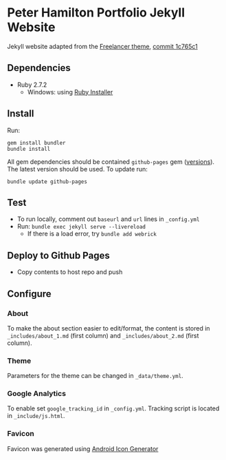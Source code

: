 # Peter Hamilton Portfolio Jekyll Website

Jekyll website adapted from the [Freelancer theme](https://github.com/jeromelachaud/freelancer-theme), [commit 1c765c1](https://github.com/jeromelachaud/freelancer-theme/commit/1c765c107d063b9f1bb18d23c1eff046f5d8c442)

## Dependencies

- Ruby 2.7.2
    - Windows: using [Ruby Installer](https://rubyinstaller.org/downloads/)


## Install

Run:

```
gem install bundler
bundle install
```

All gem dependencies should be contained `github-pages` gem ([versions](https://pages.github.com/versions/)). The latest version should be used. To update run:

```bundle update github-pages```

## Test

- To run locally, comment out `baseurl` and `url` lines in `_config.yml`
- Run: `bundle exec jekyll serve --livereload`
  - If there is a load error, try ```bundle add webrick```

## Deploy to Github Pages

- Copy contents to host repo and push

## Configure

### About

To make the about section easier to edit/format, the content is stored in `_includes/about_1.md` (first column) and `_includes/about_2.md` (first column).

### Theme

Parameters for the theme can be changed in `_data/theme.yml`.

### Google Analytics

To enable set `google_tracking_id` in `_config.yml`. Tracking script is located in `_include/js.html`.

### Favicon

Favicon was generated using [Android Icon Generator](https://romannurik.github.io/AndroidAssetStudio/icons-launcher.html#foreground.type=text&foreground.text.text=P&foreground.text.font=Roboto&foreground.space.trim=1&foreground.space.pad=0&foreColor=rgb(255%2C%20255%2C%20255)&backColor=rgb(63%2C%2081%2C%20181)&crop=0&backgroundShape=square&effects=elevate&name=ic_launcher)